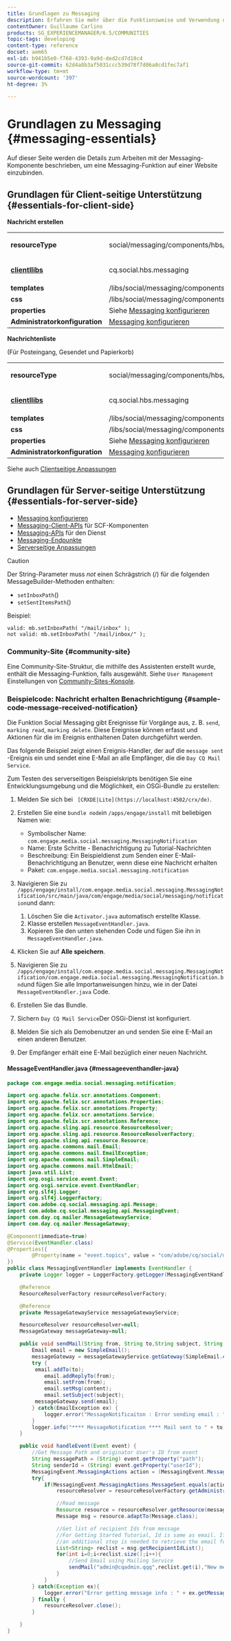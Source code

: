 ```yaml
---
title: Grundlagen zu Messaging
description: Erfahren Sie mehr über die Funktionsweise und Verwendung der Messaging-Komponente, um eine Messaging-Funktion auf einer Website hinzuzufügen.
contentOwner: Guillaume Carlino
products: SG_EXPERIENCEMANAGER/6.5/COMMUNITIES
topic-tags: developing
content-type: reference
docset: aem65
exl-id: b941b5e0-f768-4393-9a9d-ded2cd7d10c4
source-git-commit: 62d4a8b3af5031ccc539d78f7d06a8cd1fec7af1
workflow-type: tm+mt
source-wordcount: '397'
ht-degree: 3%

---
```


# Grundlagen zu Messaging {#messaging-essentials}

Auf dieser Seite werden die Details zum Arbeiten mit der Messaging-Komponente beschrieben, um eine Messaging-Funktion auf einer Website einzubinden.

## Grundlagen für Client-seitige Unterstützung {#essentials-for-client-side}

**Nachricht erstellen**

<table>
 <tbody>
  <tr>
   <td> <strong>resourceType</strong></td>
   <td><p>social/messaging/components/hbs/composemessage</p> </td>
  </tr>
  <tr>
   <td> <a href="/help/communities/client-customize.md#clientlibs-for-scf" target="_blank"><strong>clientllibs</strong></a></td>
   <td><p>cq.social.hbs.messaging</p> </td>
  </tr>
  <tr>
   <td> <strong>templates</strong></td>
   <td>/libs/social/messaging/components/hbs/composemessage/composemessage.hbs</td>
  </tr>
  <tr>
   <td><strong>css</strong></td>
   <td>/libs/social/messaging/components/hbs/composemessage/clientlibs/composemessage.css</td>
  </tr>
  <tr>
   <td><strong>properties</strong></td>
   <td>Siehe <a href="/help/communities/configure-messaging.md" target="_blank">Messaging konfigurieren</a></td>
  </tr>
  <tr>
   <td><strong>Administratorkonfiguration</strong></td>
   <td><a href="/help/communities/messaging.md">Messaging konfigurieren</a></td>
  </tr>
 </tbody>
</table>

**Nachrichtenliste**

(Für Posteingang, Gesendet und Papierkorb)

<table>
 <tbody>
  <tr>
   <td> <strong>resourceType</strong></td>
   <td><p>social/messaging/components/hbs/messagebox</p> </td>
  </tr>
  <tr>
   <td> <a href="/help/communities/client-customize.md#clientlibs-for-scf" target="_blank"><strong>clientllibs</strong></a></td>
   <td><p>cq.social.hbs.messaging</p> </td>
  </tr>
  <tr>
   <td> <strong>templates</strong></td>
   <td>/libs/social/messaging/components/hbs/messagebox/messagebox.hbs</td>
  </tr>
  <tr>
   <td><strong>css</strong></td>
   <td>/libs/social/messaging/components/hbs/messagebox/clientlibs/messagebox.css</td>
  </tr>
  <tr>
   <td><strong>properties</strong></td>
   <td>Siehe <a href="/help/communities/configure-messaging.md" target="_blank">Messaging konfigurieren</a></td>
  </tr>
  <tr>
   <td><strong>Administratorkonfiguration</strong></td>
   <td><a href="/help/communities/messaging.md" target="_blank">Messaging konfigurieren</a></td>
  </tr>
 </tbody>
</table>

Siehe auch [Clientseitige Anpassungen](/help/communities/client-customize.md)

## Grundlagen für Server-seitige Unterstützung {#essentials-for-server-side}

* [Messaging konfigurieren](/help/communities/configure-messaging.md)
* [Messaging-Client-APIs](https://developer.adobe.com/experience-manager/reference-materials/6-5/javadoc/com/adobe/cq/social/messaging/client/api/package-summary.html) für SCF-Komponenten
* [Messaging-APIs](https://developer.adobe.com/experience-manager/reference-materials/6-5/javadoc/com/adobe/cq/social/messaging/api/package-summary.html) für den Dienst
* [Messaging-Endpunkte](https://developer.adobe.com/experience-manager/reference-materials/6-5/javadoc/com/adobe/cq/social/messaging/client/endpoints/package-summary.html)
* [Serverseitige Anpassungen](/help/communities/server-customize.md)

>[!CAUTION]
>
>Der String-Parameter muss *not* einen Schrägstrich (/) für die folgenden MessageBuilder-Methoden enthalten:
>
>* `setInboxPath`()
>* `setSentItemsPath`()
>
>Beispiel:
>
>```
>valid: mb.setInboxPath( "/mail/inbox" );
> not valid: mb.setInboxPath( "/mail/inbox/" );
>```

### Community-Site {#community-site}

Eine Community-Site-Struktur, die mithilfe des Assistenten erstellt wurde, enthält die Messaging-Funktion, falls ausgewählt. Siehe `User Management` Einstellungen von [Community-Sites-Konsole](/help/communities/sites-console.md#user-management).

### Beispielcode: Nachricht erhalten Benachrichtigung {#sample-code-message-received-notification}

Die Funktion Social Messaging gibt Ereignisse für Vorgänge aus, z. B. `send`, `marking read`, `marking delete`. Diese Ereignisse können erfasst und Aktionen für die im Ereignis enthaltenen Daten durchgeführt werden.

Das folgende Beispiel zeigt einen Ereignis-Handler, der auf die `message sent` -Ereignis ein und sendet eine E-Mail an alle Empfänger, die die `Day CQ Mail Service`.

Zum Testen des serverseitigen Beispielskripts benötigen Sie eine Entwicklungsumgebung und die Möglichkeit, ein OSGi-Bundle zu erstellen:

1. Melden Sie sich bei ` [CRXDE|Lite](https://localhost:4502/crx/de)`.
1. Erstellen Sie eine `bundle node`in `/apps/engage/install` mit beliebigen Namen wie:

   * Symbolischer Name: `com.engage.media.social.messaging.MessagingNotification`
   * Name: Erste Schritte - Benachrichtigung zu Tutorial-Nachrichten
   * Beschreibung: Ein Beispieldienst zum Senden einer E-Mail-Benachrichtigung an Benutzer, wenn diese eine Nachricht erhalten
   * Paket: `com.engage.media.social.messaging.notification`

1. Navigieren Sie zu `/apps/engage/install/com.engage.media.social.messaging.MessagingNotification/src/main/java/com/engage/media/social/messaging/notification`und dann:

   1. Löschen Sie die `Activator.java` automatisch erstellte Klasse.
   1. Klasse erstellen `MessageEventHandler.java`.
   1. Kopieren Sie den unten stehenden Code und fügen Sie ihn in `MessageEventHandler.java`.

1. Klicken Sie auf **Alle speichern**.
1. Navigieren Sie zu `/apps/engage/install/com.engage.media.social.messaging.MessagingNotification/com.engage.media.social.messaging.MessagingNotification.bnd`und fügen Sie alle Importanweisungen hinzu, wie in der Datei `MessageEventHandler.java` Code.
1. Erstellen Sie das Bundle.
1. Sichern `Day CQ Mail Service`Der OSGi-Dienst ist konfiguriert.
1. Melden Sie sich als Demobenutzer an und senden Sie eine E-Mail an einen anderen Benutzer.
1. Der Empfänger erhält eine E-Mail bezüglich einer neuen Nachricht.

#### MessageEventHandler.java {#messageeventhandler-java}

```java
package com.engage.media.social.messaging.notification;

import org.apache.felix.scr.annotations.Component;
import org.apache.felix.scr.annotations.Properties;
import org.apache.felix.scr.annotations.Property;
import org.apache.felix.scr.annotations.Service;
import org.apache.felix.scr.annotations.Reference;
import org.apache.sling.api.resource.ResourceResolver;
import org.apache.sling.api.resource.ResourceResolverFactory;
import org.apache.sling.api.resource.Resource;
import org.apache.commons.mail.Email;
import org.apache.commons.mail.EmailException;
import org.apache.commons.mail.SimpleEmail;
import org.apache.commons.mail.HtmlEmail;
import java.util.List;
import org.osgi.service.event.Event;
import org.osgi.service.event.EventHandler;
import org.slf4j.Logger;
import org.slf4j.LoggerFactory;
import com.adobe.cq.social.messaging.api.Message;
import com.adobe.cq.social.messaging.api.MessagingEvent;
import com.day.cq.mailer.MessageGatewayService;
import com.day.cq.mailer.MessageGateway;

@Component(immediate=true)
@Service(EventHandler.class)
@Properties({
        @Property(name = "event.topics", value = "com/adobe/cq/social/message")
})
public class MessagingEventHandler implements EventHandler {
    private Logger logger = LoggerFactory.getLogger(MessagingEventHandler.class);

    @Reference
    ResourceResolverFactory resourceResolverFactory;

    @Reference
    private MessageGatewayService messageGatewayService;

    ResourceResolver resourceResolver=null;
    MessageGateway messageGateway=null;

    public void sendMail(String from, String to,String subject, String content){
        Email email = new SimpleEmail();
        messageGateway = messageGatewayService.getGateway(SimpleEmail.class);
        try {
         email.addTo(to);
            email.addReplyTo(from);
            email.setFrom(from);
            email.setMsg(content);
            email.setSubject(subject);
         messageGateway.send(email);
        } catch(EmailException ex) {
            logger.error("MessageNotificaiton : Error sending email : "+ex.getMessage());
        }
        logger.info("**** MessageNotification **** Mail sent to " + to);
    }

    public void handleEvent(Event event) {
        //Get Message Path and originator User's ID from event
        String messagePath = (String) event.getProperty("path");
        String senderId = (String) event.getProperty("userId");
        MessagingEvent.MessagingActions action = (MessagingEvent.MessagingActions) event.getProperty("action");
        try{
            if(MessagingEvent.MessagingActions.MessageSent.equals(action)){
                resourceResolver = resourceResolverFactory.getAdministrativeResourceResolver(null);

                //Read message
                Resource resource = resourceResolver.getResource(messagePath);
                Message msg = resource.adaptTo(Message.class);

                //Get list of recipient Ids from message
                //For Getting Started Tutorial, Id is same as email. If that is not the case in your site,
                //an additional step is needed to retrieve the email for the Id
                List<String> reclist = msg.getRecipientIdList();
                for(int i=0;i<reclist.size();i++){
                    //Send Email using Mailing Service
                    sendMail("admin@cqadmin.qqq",reclist.get(i),"New message on Getting Started Tutorial", "Hi\nYou have received a new message from  " +  senderId + ". To read it, sign in to Getting Started Tutorial.\n\n-Engage Admin");
                }
            }
        } catch(Exception ex){
            logger.error("Error getting message info : " + ex.getMessage());
        } finally {
            resourceResolver.close();
        }

    }
}
```
